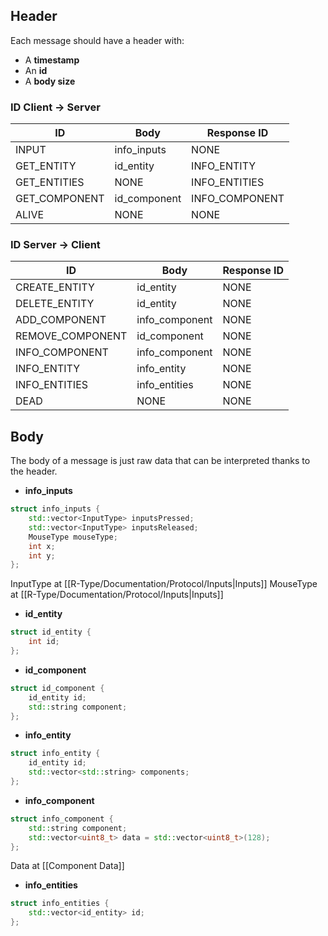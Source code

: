 ## Header

Each message should have a header with:

- A **timestamp**
- An **id**
- A **body size**

### ID Client -> Server

| ID            | Body         | Response ID    |
|---------------|--------------|----------------|
| INPUT         | info_inputs  | NONE           |
| GET_ENTITY    | id_entity    | INFO_ENTITY    |
| GET_ENTITIES  | NONE         | INFO_ENTITIES  |
| GET_COMPONENT | id_component | INFO_COMPONENT |
| ALIVE         | NONE         | NONE           |

### ID Server -> Client

| ID               | Body           | Response ID |
|------------------|----------------|-------------|
| CREATE_ENTITY    | id_entity      | NONE        |
| DELETE_ENTITY    | id_entity      | NONE        |
| ADD_COMPONENT    | info_component | NONE        |
| REMOVE_COMPONENT | id_component   | NONE        |
| INFO_COMPONENT   | info_component | NONE        |
| INFO_ENTITY      | info_entity    | NONE        |
| INFO_ENTITIES    | info_entities  | NONE        |
| DEAD             | NONE           | NONE        |

## Body

The body of a message is just raw data that can be interpreted thanks to the header.

* **info_inputs**

```cpp
struct info_inputs {
	std::vector<InputType> inputsPressed;
	std::vector<InputType> inputsReleased;
	MouseType mouseType;
	int x;
	int y;
};
```

InputType at [[R-Type/Documentation/Protocol/Inputs|Inputs]]
MouseType at [[R-Type/Documentation/Protocol/Inputs|Inputs]]

- **id_entity**

```cpp
struct id_entity {
	int id;
};
```

- **id_component**

```cpp
struct id_component {
	id_entity id;
	std::string component;
};
```

- **info_entity**

```cpp
struct info_entity {
	id_entity id;
	std::vector<std::string> components;
};
```

- **info_component**

```cpp
struct info_component {
	std::string component;
	std::vector<uint8_t> data = std::vector<uint8_t>(128);
};
```

Data at [[Component Data]]

- **info_entities**

```cpp
struct info_entities {
	std::vector<id_entity> id;
};
```
